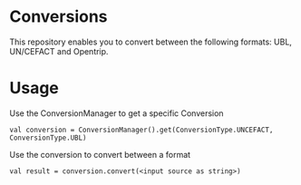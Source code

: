 # Conversions
This repository enables you to convert between the following formats: UBL, UN/CEFACT and Opentrip.

# Usage
Use the ConversionManager to get a specific Conversion

`val conversion = ConversionManager().get(ConversionType.UNCEFACT, ConversionType.UBL)`

Use the conversion to convert between a format

``val result = conversion.convert(<input source as string>)``
